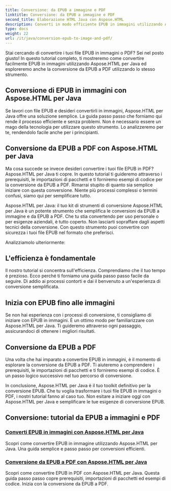 ```yaml
---
title: Conversione: da EPUB a immagine e PDF
linktitle: Conversione: da EPUB a immagine e PDF
second_title: Elaborazione HTML Java con Aspose.HTML
description: Converti in modo efficiente EPUB in immagini utilizzando Aspose.HTML per Java. Questa guida passo passo semplifica il processo. Impara anche la conversione da EPUB a PDF.
type: docs
weight: 22
url: /it/java/conversion-epub-to-image-and-pdf/
---
```

Stai cercando di convertire i tuoi file EPUB in immagini o PDF? Sei nel posto giusto! In questo tutorial completo, ti mostreremo come convertire facilmente EPUB in immagini utilizzando Aspose.HTML per Java ed esploreremo anche la conversione da EPUB a PDF utilizzando lo stesso strumento. 

## Conversione di EPUB in immagini con Aspose.HTML per Java
Se lavori con file EPUB e desideri convertirli in immagini, Aspose.HTML per Java offre una soluzione semplice. La guida passo passo che forniamo qui rende il processo efficiente e senza problemi. Non è necessario essere un mago della tecnologia per utilizzare questo strumento. Lo analizzeremo per te, rendendolo facile anche per i principianti.

## Conversione da EPUB a PDF con Aspose.HTML per Java
Ma cosa succede se invece desideri convertire i tuoi file EPUB in PDF? Aspose.HTML per Java ti copre. In questo tutorial ti guideremo attraverso i prerequisiti, le importazioni di pacchetti e ti forniremo esempi di codice per la conversione da EPUB a PDF. Rimarrai stupito di quanto sia semplice iniziare con questa conversione. Niente più processi complessi o termini confusi, siamo qui per semplificare tutto.

Aspose.HTML per Java: il tuo kit di strumenti di conversione
Aspose.HTML per Java è un potente strumento che semplifica le conversioni da EPUB a immagine e da EPUB a PDF. Che tu stia convertendo per uso personale o per esigenze aziendali, è tutto coperto. Non lasciarti sopraffare dagli aspetti tecnici della conversione. Con questo strumento puoi convertire con sicurezza i tuoi file EPUB nel formato che preferisci. 

Analizziamolo ulteriormente:

## L'efficienza è fondamentale
Il nostro tutorial si concentra sull'efficienza. Comprendiamo che il tuo tempo è prezioso. Ecco perché ti forniamo una guida passo passo facile da seguire. Dì addio ai processi contorti e dai il benvenuto a un'esperienza di conversione semplificata.

## Inizia con EPUB fino alle immagini
Se non hai esperienza con i processi di conversione, ti consigliamo di iniziare con EPUB in immagini. È un ottimo modo per familiarizzare con Aspose.HTML per Java. Ti guideremo attraverso ogni passaggio, assicurandoci di ottenere i migliori risultati.

## Conversione da EPUB a PDF
Una volta che hai imparato a convertire EPUB in immagini, è il momento di esplorare la conversione da EPUB a PDF. Ti aiuteremo a comprendere i prerequisiti, le importazioni di pacchetti e ti forniremo esempi di codice. È un passo logico successivo nel tuo percorso di conversione.

In conclusione, Aspose.HTML per Java è il tuo toolkit definitivo per la conversione EPUB. Che tu voglia trasformare i tuoi file EPUB in immagini o PDF, i nostri tutorial fanno al caso tuo. Non esitare a iniziare oggi con Aspose.HTML per Java e semplificare le tue esigenze di conversione EPUB.
## Conversione: tutorial da EPUB a immagini e PDF
### [Converti EPUB in immagini con Aspose.HTML per Java](./convert-epub-to-image/)
Scopri come convertire EPUB in immagine utilizzando Aspose.HTML per Java. Una guida semplice e passo passo per conversioni efficienti.
### [Conversione da EPUB a PDF con Aspose.HTML per Java](./convert-epub-to-pdf/)
Scopri come convertire EPUB in PDF con Aspose.HTML per Java. Questa guida passo passo copre prerequisiti, importazioni di pacchetti ed esempi di codice. Inizia con la conversione da EPUB a PDF.